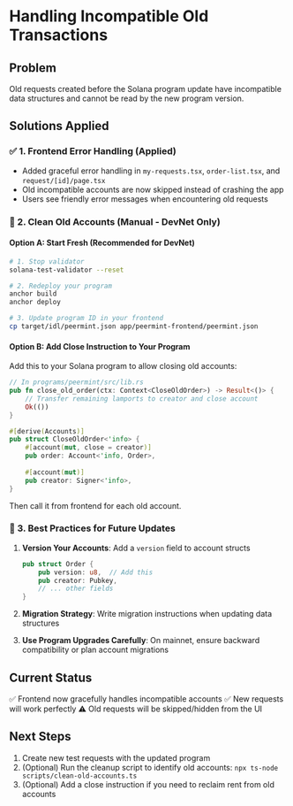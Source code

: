 # Handling Incompatible Old Transactions

## Problem
Old requests created before the Solana program update have incompatible data structures and cannot be read by the new program version.

## Solutions Applied

### ✅ 1. Frontend Error Handling (Applied)
- Added graceful error handling in `my-requests.tsx`, `order-list.tsx`, and `request/[id]/page.tsx`
- Old incompatible accounts are now skipped instead of crashing the app
- Users see friendly error messages when encountering old requests

### 🔧 2. Clean Old Accounts (Manual - DevNet Only)

#### Option A: Start Fresh (Recommended for DevNet)
```bash
# 1. Stop validator
solana-test-validator --reset

# 2. Redeploy your program
anchor build
anchor deploy

# 3. Update program ID in your frontend
cp target/idl/peermint.json app/peermint-frontend/peermint.json
```

#### Option B: Add Close Instruction to Your Program
Add this to your Solana program to allow closing old accounts:

```rust
// In programs/peermint/src/lib.rs
pub fn close_old_order(ctx: Context<CloseOldOrder>) -> Result<()> {
    // Transfer remaining lamports to creator and close account
    Ok(())
}

#[derive(Accounts)]
pub struct CloseOldOrder<'info> {
    #[account(mut, close = creator)]
    pub order: Account<'info, Order>,
    
    #[account(mut)]
    pub creator: Signer<'info>,
}
```

Then call it from frontend for each old account.

### 📝 3. Best Practices for Future Updates

1. **Version Your Accounts**: Add a `version` field to account structs
   ```rust
   pub struct Order {
       pub version: u8,  // Add this
       pub creator: Pubkey,
       // ... other fields
   }
   ```

2. **Migration Strategy**: Write migration instructions when updating data structures

3. **Use Program Upgrades Carefully**: On mainnet, ensure backward compatibility or plan account migrations

## Current Status
✅ Frontend now gracefully handles incompatible accounts
✅ New requests will work perfectly
⚠️  Old requests will be skipped/hidden from the UI

## Next Steps
1. Create new test requests with the updated program
2. (Optional) Run the cleanup script to identify old accounts: `npx ts-node scripts/clean-old-accounts.ts`
3. (Optional) Add a close instruction if you need to reclaim rent from old accounts
